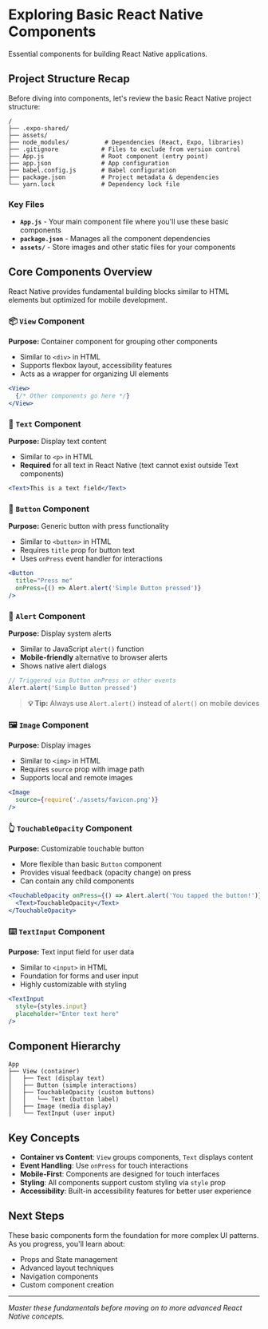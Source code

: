 # Exploring Basic React Native Components

Essential components for building React Native applications.

## Project Structure Recap

Before diving into components, let's review the basic React Native project structure:

```
/
├── .expo-shared/
├── assets/
├── node_modules/          # Dependencies (React, Expo, libraries)
├── .gitignore            # Files to exclude from version control
├── App.js                # Root component (entry point)
├── app.json              # App configuration
├── babel.config.js       # Babel configuration
├── package.json          # Project metadata & dependencies
└── yarn.lock             # Dependency lock file
```

### Key Files
- **`App.js`** - Your main component file where you'll use these basic components
- **`package.json`** - Manages all the component dependencies
- **`assets/`** - Store images and other static files for your components

## Core Components Overview

React Native provides fundamental building blocks similar to HTML elements but optimized for mobile development.

### 📦 `View` Component
**Purpose:** Container component for grouping other components
- Similar to `<div>` in HTML
- Supports flexbox layout, accessibility features
- Acts as a wrapper for organizing UI elements

```jsx
<View>
  {/* Other components go here */}
</View>
```

### 📝 `Text` Component
**Purpose:** Display text content
- Similar to `<p>` in HTML
- **Required** for all text in React Native (text cannot exist outside Text components)

```jsx
<Text>This is a text field</Text>
```

### 🔘 `Button` Component
**Purpose:** Generic button with press functionality
- Similar to `<button>` in HTML
- Requires `title` prop for button text
- Uses `onPress` event handler for interactions

```jsx
<Button
  title="Press me"
  onPress={() => Alert.alert('Simple Button pressed')}
/>
```

### 🚨 `Alert` Component
**Purpose:** Display system alerts
- Similar to JavaScript `alert()` function
- **Mobile-friendly** alternative to browser alerts
- Shows native alert dialogs

```jsx
// Triggered via Button onPress or other events
Alert.alert('Simple Button pressed')
```

> **💡 Tip:** Always use `Alert.alert()` instead of `alert()` on mobile devices

### 🖼️ `Image` Component
**Purpose:** Display images
- Similar to `<img>` in HTML
- Requires `source` prop with image path
- Supports local and remote images

```jsx
<Image
  source={require('./assets/favicon.png')}
/>
```

### 👆 `TouchableOpacity` Component
**Purpose:** Customizable touchable button
- More flexible than basic `Button` component
- Provides visual feedback (opacity change) on press
- Can contain any child components

```jsx
<TouchableOpacity onPress={() => Alert.alert('You tapped the button!')}>
  <Text>TouchableOpacity</Text>
</TouchableOpacity>
```

### ⌨️ `TextInput` Component
**Purpose:** Text input field for user data
- Similar to `<input>` in HTML
- Foundation for forms and user input
- Highly customizable with styling

```jsx
<TextInput
  style={styles.input}
  placeholder="Enter text here"
/>
```

## Component Hierarchy

```
App
├── View (container)
│   ├── Text (display text)
│   ├── Button (simple interactions)
│   ├── TouchableOpacity (custom buttons)
│   │   └── Text (button label)
│   ├── Image (media display)
│   └── TextInput (user input)
```

## Key Concepts

- **Container vs Content**: `View` groups components, `Text` displays content
- **Event Handling**: Use `onPress` for touch interactions
- **Mobile-First**: Components are designed for touch interfaces
- **Styling**: All components support custom styling via `style` prop
- **Accessibility**: Built-in accessibility features for better user experience

## Next Steps

These basic components form the foundation for more complex UI patterns. As you progress, you'll learn about:
- Props and State management
- Advanced layout techniques
- Navigation components
- Custom component creation

---

*Master these fundamentals before moving on to more advanced React Native concepts.*